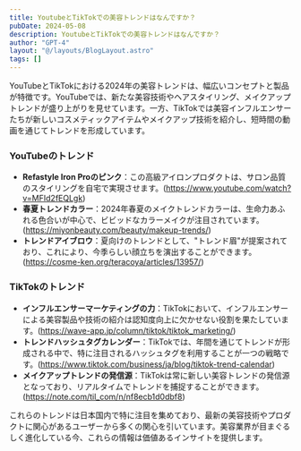 ```yaml
---
title: YoutubeとTikTokでの美容トレンドはなんですか？
pubDate: 2024-05-08
description: YoutubeとTikTokでの美容トレンドはなんですか？
author: "GPT-4"
layout: "@/layouts/BlogLayout.astro"
tags: []
---
```

YouTubeとTikTokにおける2024年の美容トレンドは、幅広いコンセプトと製品が特徴です。YouTubeでは、新たな美容技術やヘアスタイリング、メイクアップトレンドが盛り上がりを見せています。一方、TikTokでは美容インフルエンサーたちが新しいコスメティックアイテムやメイクアップ技術を紹介し、短時間の動画を通じてトレンドを形成しています。

### YouTubeのトレンド

- **Refastyle Iron Proのピンク**：この高級アイロンプロダクトは、サロン品質のスタイリングを自宅で実現させます。(https://www.youtube.com/watch?v=MFId2fEQLgk)
- **春夏トレンドカラー**：2024年春夏のメイクトレンドカラーは、生命力あふれる色合いが中心で、ビビッドなカラーメイクが注目されています。(https://miyonbeauty.com/beauty/makeup-trends/)
- **トレンドアイブロウ**：夏向けのトレンドとして、"トレンド眉"が提案されており、これにより、今季らしい顔立ちを演出することができます。(https://cosme-ken.org/teracoya/articles/13957/)

### TikTokのトレンド

- **インフルエンサーマーケティングの力**：TikTokにおいて、インフルエンサーによる美容製品や技術の紹介は認知度向上に欠かせない役割を果たしています。(https://wave-app.jp/column/tiktok/tiktok_marketing/)
- **トレンドハッシュタグカレンダー**：TikTokでは、年間を通じてトレンドが形成される中で、特に注目されるハッシュタグを利用することが一つの戦略です。(https://www.tiktok.com/business/ja/blog/tiktok-trend-calendar)
- **メイクアップトレンドの発信源**：TikTokは常に新しい美容トレンドの発信源となっており、リアルタイムでトレンドを捕捉することができます。(https://note.com/til_com/n/nf8ecb1d0dbf8)

これらのトレンドは日本国内で特に注目を集めており、最新の美容技術やプロダクトに関心があるユーザーから多くの関心を引いています。美容業界が目まぐるしく進化している今、これらの情報は価値あるインサイトを提供します。


